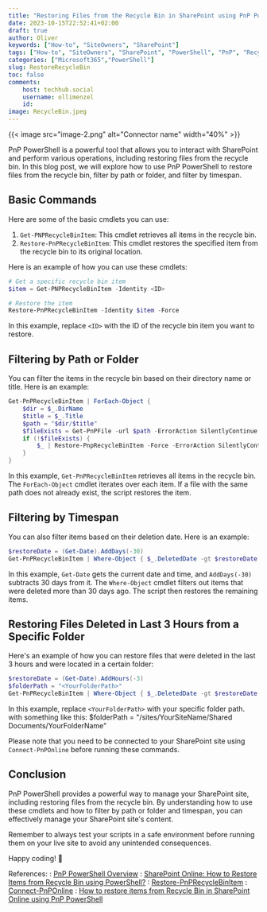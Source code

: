 ```yaml
---
title: "Restoring Files from the Recycle Bin in SharePoint using PnP PowerShell"
date: 2023-10-15T22:52:41+02:00
draft: true
author: Oliver
keywords: ["How-to", "SiteOwners", "SharePoint"]
tags: ["How-to", "SiteOwners", "SharePoint", "PowerShell", "PnP", "RecycleBin"]
categories: ["Microsoft365","PowerShell"]
slug: RestoreRecycleBin
toc: false
comments:
    host: techhub.social
    username: ollimenzel
    id: 
image: RecycleBin.jpeg
---
```

{{< image src="image-2.png" alt="Connector name" width="40%" >}}

PnP PowerShell is a powerful tool that allows you to interact with SharePoint and perform various operations, including restoring files from the recycle bin. In this blog post, we will explore how to use PnP PowerShell to restore files from the recycle bin, filter by path or folder, and filter by timespan.

## Basic Commands

Here are some of the basic cmdlets you can use:

1. `Get-PNPRecycleBinItem`: This cmdlet retrieves all items in the recycle bin.
2. `Restore-PnPRecycleBinItem`: This cmdlet restores the specified item from the recycle bin to its original location.

Here is an example of how you can use these cmdlets:

```powershell
# Get a specific recycle bin item
$item = Get-PNPRecycleBinItem -Identity <ID>

# Restore the item
Restore-PnPRecycleBinItem -Identity $item -Force
```

In this example, replace `<ID>` with the ID of the recycle bin item you want to restore.

## Filtering by Path or Folder

You can filter the items in the recycle bin based on their directory name or title. Here is an example:

```powershell
Get-PnPRecycleBinItem | ForEach-Object {
    $dir = $_.DirName
    $title = $_.Title
    $path = "$dir/$title"
    $fileExists = Get-PnPFile -url $path -ErrorAction SilentlyContinue
    if (!$fileExists) {
        $_ | Restore-PnpRecycleBinItem -Force -ErrorAction SilentlyContinue
    }
}
```

In this example, `Get-PnPRecycleBinItem` retrieves all items in the recycle bin. The `ForEach-Object` cmdlet iterates over each item. If a file with the same path does not already exist, the script restores the item.

## Filtering by Timespan

You can also filter items based on their deletion date. Here is an example:

```powershell
$restoreDate = (Get-Date).AddDays(-30)
Get-PnPRecycleBinItem | Where-Object { $_.DeletedDate -gt $restoreDate } | Restore-PnpRecycleBinItem -Force
```

In this example, `Get-Date` gets the current date and time, and `AddDays(-30)` subtracts 30 days from it. The `Where-Object` cmdlet filters out items that were deleted more than 30 days ago. The script then restores the remaining items.

## Restoring Files Deleted in Last 3 Hours from a Specific Folder

Here's an example of how you can restore files that were deleted in the last 3 hours and were located in a certain folder:

```powershell
$restoreDate = (Get-Date).AddHours(-3)
$folderPath = "<YourFolderPath>"
Get-PnPRecycleBinItem | Where-Object { $_.DeletedDate -gt $restoreDate -and $_.DirName -eq $folderPath } | Restore-PnpRecycleBinItem -Force
```

In this example, replace `<YourFolderPath>` with your specific folder path.
with something like this: $folderPath = "/sites/YourSiteName/Shared Documents/YourFolderName"


Please note that you need to be connected to your SharePoint site using `Connect-PnPOnline` before running these commands.

## Conclusion

PnP PowerShell provides a powerful way to manage your SharePoint site, including restoring files from the recycle bin. By understanding how to use these cmdlets and how to filter by path or folder and timespan, you can effectively manage your SharePoint site's content.

Remember to always test your scripts in a safe environment before running them on your live site to avoid any unintended consequences.

Happy coding! 🚀

References:
: [PnP PowerShell Overview](https://docs.microsoft.com/en-us/powershell/module/sharepoint-pnp/get-pnprecyclebinitem?view=sharepoint-ps)
: [SharePoint Online: How to Restore Items from Recycle Bin using PowerShell?](https://www.sharepointdiary.com/2016/08/sharepoint-online-how-to-restore-items-from-recycle-bin-using-powershell.html)
: [Restore-PnPRecycleBinItem](https://docs.microsoft.com/en-us/powershell/module/sharepoint-pnp/restore-pnprecyclebinitem?view=sharepoint-ps)
: [Connect-PnPOnline](https://docs.microsoft.com/en-us/powershell/module/sharepoint-pnp/connect-pnponline?view=sharepoint-ps)
: [How to restore items from Recycle Bin in SharePoint Online using PnP PowerShell](https://www.c-sharpcorner.com/article/how-to-restore-items-from-recycle-bin-in-sharepoint-online-using-pnp-powersh/)
